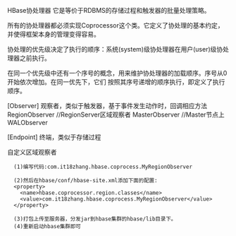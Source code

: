 ﻿HBase协处理器
  它是等价于RDBMS的存储过程和触发器的批量处理策略。
  
  所有的协处理器都必须实现Coprocessor这个类。它定义了协处理的基本约定，并使得框架本身的管理变得容易。
  
  协处理的优先级决定了执行的顺序：系统(system)级协处理器在用户(user)级协处理器之前执行。
  
  在同一个优先级中还有一个序号的概念，用来维护协处理器的加载顺序。序号从0开始依次增加。在同一优先下，它们
按照其序号递增的顺序执行，即定义了执行顺序。

  [Observer]
     观察者，类似于触发器，基于事件发生动作时，回调相应方法
	 RegionObserver  //RegionServer区域观察者
	 MasterObserver  //Master节点上
	 WALObserver     
   
  [Endpoint]
      终端，类似于存储过程
	  
  自定义区域观察者
  
      (1)编写代码:com.it18zhang.hbase.coprocess.MyRegionObserver
	  
	  (2)然后在hbase/conf/hbase-site.xml添加下面的配置:
	  <property>
		<name>hbase.coprocessor.region.classes</name>
		<value>com.it18zhang.hbase.coprocess.MyRegionObserver</value>
	  </property>
	  
	  (3)打包上传至服务器，分发jar到hbase集群的hbase/lib目录下。
	  (4)重新启动hbase集群即可